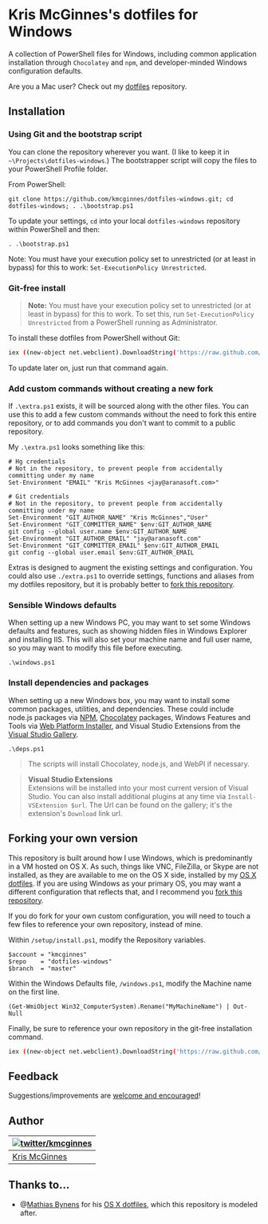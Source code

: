 ﻿# Kris McGinnes's dotfiles for Windows

A collection of PowerShell files for Windows, including common application installation through `Chocolatey` and `npm`, and developer-minded Windows configuration defaults. 

Are you a Mac user? Check out my [dotfiles](https://github.com/kmcginnes/dotfiles) repository.

## Installation

### Using Git and the bootstrap script

You can clone the repository wherever you want. (I like to keep it in `~\Projects\dotfiles-windows`.) The bootstrapper script will copy the files to your PowerShell Profile folder.

From PowerShell:
```posh
git clone https://github.com/kmcginnes/dotfiles-windows.git; cd dotfiles-windows; . .\bootstrap.ps1
```

To update your settings, `cd` into your local `dotfiles-windows` repository within PowerShell and then:

```posh
. .\bootstrap.ps1
```

Note: You must have your execution policy set to unrestricted (or at least in bypass) for this to work: `Set-ExecutionPolicy Unrestricted`.

### Git-free install

> **Note:** You must have your execution policy set to unrestricted (or at least in bypass) for this to work. To set this, run `Set-ExecutionPolicy Unrestricted` from a PowerShell running as Administrator.

To install these dotfiles from PowerShell without Git:

```bash
iex ((new-object net.webclient).DownloadString('https://raw.github.com/kmcginnes/dotfiles-windows/master/setup/install.ps1'))
```

To update later on, just run that command again.

### Add custom commands without creating a new fork

If `.\extra.ps1` exists, it will be sourced along with the other files. You can use this to add a few custom commands without the need to fork this entire repository, or to add commands you don't want to commit to a public repository.

My `.\extra.ps1` looks something like this:

```posh
# Hg credentials
# Not in the repository, to prevent people from accidentally committing under my name
Set-Environment "EMAIL" "Kris McGinnes <jay@aranasoft.com>"

# Git credentials
# Not in the repository, to prevent people from accidentally committing under my name
Set-Environment "GIT_AUTHOR_NAME" "Kris McGinnes","User"
Set-Environment "GIT_COMMITTER_NAME" $env:GIT_AUTHOR_NAME
git config --global user.name $env:GIT_AUTHOR_NAME
Set-Environment "GIT_AUTHOR_EMAIL" "jay@aranasoft.com"
Set-Environment "GIT_COMMITTER_EMAIL" $env:GIT_AUTHOR_EMAIL
git config --global user.email $env:GIT_AUTHOR_EMAIL
```

Extras is designed to augment the existing settings and configuration. You could also use `./extra.ps1` to override settings, functions and aliases from my dotfiles repository, but it is probably better to [fork this repository](#forking-your-own-version).

### Sensible Windows defaults

When setting up a new Windows PC, you may want to set some Windows defaults and features, such as showing hidden files in Windows Explorer and installing IIS. This will also set your machine name and full user name, so you may want to modify this file before executing.

```post
.\windows.ps1
```

### Install dependencies and packages

When setting up a new Windows box, you may want to install some common packages, utilities, and dependencies. These could include node.js packages via [NPM](https://www.npmjs.org), [Chocolatey](http://chocolatey.org/) packages, Windows Features and Tools via [Web Platform Installer](https://www.microsoft.com/web/downloads/platform.aspx), and Visual Studio Extensions from the [Visual Studio Gallery](http://visualstudiogallery.msdn.microsoft.com/).

```posh
.\deps.ps1
```

> The scripts will install Chocolatey, node.js, and WebPI if necessary.

> **Visual Studio Extensions**  
> Extensions will be installed into your most current version of Visual Studio. You can also install additional plugins at any time via `Install-VSExtension $url`. The Url can be found on the gallery; it's the extension's `Download` link url.



## Forking your own version

This repository is built around how I use Windows, which is predominantly in a VM hosted on OS X. As such, things like VNC, FileZilla, or Skype are not installed, as they are available to me on the OS X side, installed by my [OS X dotfiles](https://github.com/kmcginnes/dotfiles). If you are using Windows as your primary OS, you may want a different configuration that reflects that, and I recommend you [fork this repository](https://github.com/kmcginnes/dotfiles-windows/fork).

If you do fork for your own custom configuration, you will need to touch a few files to reference your own repository, instead of mine.

Within `/setup/install.ps1`, modify the Repository variables.
```posh
$account = "kmcginnes"
$repo    = "dotfiles-windows"
$branch  = "master"
```

Within the Windows Defaults file, `/windows.ps1`, modify the Machine
name on the first line.
```posh
(Get-WmiObject Win32_ComputerSystem).Rename("MyMachineName") | Out-Null
```

Finally, be sure to reference your own repository in the git-free installation command.
```bash
iex ((new-object net.webclient).DownloadString('https://raw.github.com/$account/$repo/$branch/setup/install.ps1'))
```

## Feedback

Suggestions/improvements are
[welcome and encouraged](https://github.com/kmcginnes/dotfiles-windows/issues)!

## Author

| [![twitter/kmcginnes](http://gravatar.com/avatar/1318668b99b2d5a3900f3f7758763a69?s=70)](http://twitter.com/kmcginnes "Follow @kmcginnes on Twitter") |
|---|
| [Kris McGinnes](http://twitter.com/kmcginnes/) |

## Thanks to…

* @[Mathias Bynens](http://mathiasbynens.be/) for his [OS X dotfiles](http://mths.be/dotfiles), which this repository is modeled after.
